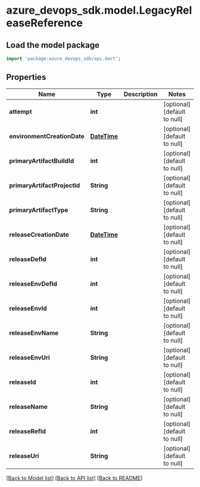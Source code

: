 # azure_devops_sdk.model.LegacyReleaseReference

## Load the model package
```dart
import 'package:azure_devops_sdk/api.dart';
```

## Properties
Name | Type | Description | Notes
------------ | ------------- | ------------- | -------------
**attempt** | **int** |  | [optional] [default to null]
**environmentCreationDate** | [**DateTime**](DateTime.md) |  | [optional] [default to null]
**primaryArtifactBuildId** | **int** |  | [optional] [default to null]
**primaryArtifactProjectId** | **String** |  | [optional] [default to null]
**primaryArtifactType** | **String** |  | [optional] [default to null]
**releaseCreationDate** | [**DateTime**](DateTime.md) |  | [optional] [default to null]
**releaseDefId** | **int** |  | [optional] [default to null]
**releaseEnvDefId** | **int** |  | [optional] [default to null]
**releaseEnvId** | **int** |  | [optional] [default to null]
**releaseEnvName** | **String** |  | [optional] [default to null]
**releaseEnvUri** | **String** |  | [optional] [default to null]
**releaseId** | **int** |  | [optional] [default to null]
**releaseName** | **String** |  | [optional] [default to null]
**releaseRefId** | **int** |  | [optional] [default to null]
**releaseUri** | **String** |  | [optional] [default to null]

[[Back to Model list]](../README.md#documentation-for-models) [[Back to API list]](../README.md#documentation-for-api-endpoints) [[Back to README]](../README.md)


